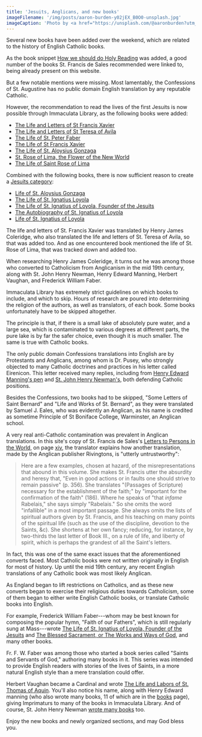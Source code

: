 ```yaml
---
title: 'Jesuits, Anglicans, and new books'
imageFilename: '/img/posts/aaron-burden-y02jEX_B0O0-unsplash.jpg'
imageCaption: 'Photo by <a href="https://unsplash.com/@aaronburden?utm_source=unsplash&utm_medium=referral&utm_content=creditCopyText">Aaron Burden</a> on <a href="https://unsplash.com/s/photos/writing?utm_source=unsplash&utm_medium=referral&utm_content=creditCopyText">Unsplash</a>'
---
```


Several new books have been added over the weekend, which are related to the history of English Catholic books.

As the book snippet [How we should do Holy Reading](/book-snippets/2021-06-26-how-we-should-do-holy-reading.html) was added, a good number of the books St. Francis de Sales recommended were linked to, being already present on this website.

But a few notable mentions were missing. Most lamentably, the Confessions of St. Augustine has no public domain English translation by any reputable Catholic.

However, the recommendation to read the lives of the first Jesuits is now possible through Immaculata Library, as the following books were added:

- [The Life and Letters of St Francis Xavier](/books/the-life-and-letters-of-saint-francis-xavier.html)
- [The Life and Letters of St Teresa of Avila](/books/the-life-and-letters-of-saint-teresa-of-avila.html)
- [The Life of St. Peter Faber](/books/the-life-of-st-peter-faber.html)
- [The Life of St Francis Xavier](/books/the-life-of-st-francis-xavier-of-the-society-of-jesus.html)
- [The Life of St. Aloysius Gonzaga](/books/the-life-of-st-aloysius-gonzaga.html)
- [St. Rose of Lima, the Flower of the New World](/books/st-rose-of-lima-the-flower-of-the-new-world.html)
- [The Life of Saint Rose of Lima](/books/the-life-of-saint-rose-of-lima.html)

Combined with the following books, there is now sufficient reason to create a [Jesuits category](/jesuits.html):

- [Life of St. Aloysius Gonzaga](/books/life-of-st-aloysius-gonzaga.html)
- [The Life of St. Ignatius Loyola](/books/the-life-of-st-ignatius-loyola-by-forbes.html)
- [The Life of St. Ignatius of Loyola, Founder of the Jesuits](/books/the-life-of-st-ignatius-of-loyola-founder-of-the-jesuits.html)
- [The Autobiography of St. Ignatius of Loyola](/books/the-autobiography-of-st-ignatius-of-loyola.html)
- [Life of St. Ignatius of Loyola](/books/life-of-st-ignatius-of-loyola.html)


The life and letters of St. Francis Xavier was translated by Henry James Coleridge, who also translated the life and letters of St. Teresa of Avila, so that was added too. And as one encountered book mentioned the life of St. Rose of Lima, that was tracked down and added too.

When researching Henry James Coleridge, it turns out he was among those who converted to Catholicism from Anglicanism in the mid 19th century, along with St. John Henry Newman, Henry Edward Manning, Herbert Vaughan, and Frederick William Faber.

Immaculata Library has extremely strict guidelines on which books to include, and which to skip. Hours of research are poured into determining the religion of the authors, as well as translators, of each book. Some books unfortunately have to be skipped altogether.

The principle is that, if there is a small lake of absolutely pure water, and a large sea, which is contaminated to various degrees at different parts, the pure lake is by far the safer choice, even though it is much smaller. The same is true with Catholic books.

The only public domain Confessions translations into English are by Protestants and Anglicans, among whom is Dr. Pusey, who strongly objected to many Catholic doctrines and practices in his letter called Eirenicon. This letter received many replies, including from [Henry Edward Manning's pen](/books/letter-to-dr-pusey-by-henry-edward-manning.html) and [St. John Henry Newman's](/books/st-john-henry-newman-reply-to-eirenicon.html), both defending Catholic positions.

Besides the Confessions, two books had to be skipped, "Some Letters of Saint Bernard" and "Life and Works of St. Bernard", as they were translated by Samuel J. Eales, who was evidently an Anglican, as his name is credited as sometime Principle of St Boniface College, Warminster, an Anglican school.

A very real anti-Catholic contamination was prevalent in Anglican translations. In this site's copy of St. Francis de Sales's [Letters to Persons in the World](/books/letters-to-persons-in-the-world.html), on page [xiv](https://archive.org/details/letterstopersons00franuoft/page/n15?view=theater), the translator explains how another translation, made by the Anglican publisher Rivingtons, is "utterly untrustworthy":

> Here are a few examples, chosen at hazard, of the misrepresentations that abound in this volume. She makes St. Francis utter the absurdity and heresy that, "Even in good actions or in faults one should strive to remain passive" (p. 356). She translates "(Passages of Scripture) necessary for the establishment of the faith;" by "important for the confirmation of the faith" (186). Where he speaks of "that *infame* Rabelais," she says simply "Rabelais." So she omits the word "infallible" in a most important passage. She always omits the lists of spiritual authors given by St. Francis, and his teaching on many points of the spiritual life (such as the use of the discipline, devotion to the Saints, &c). She shortens at her own fancy; reducing, for instance, by two-thirds the last letter of Book III., on a rule of life, and liberty of spirit, which is perhaps the grandest of all the Saint's letters.

In fact, this was one of the same exact issues that the aforementioned converts faced. Most Catholic books were not written originally in English for most of history. Up until the mid 19th century, any recent English translations of any Catholic book was most likely Anglican.

As England began to lift restrictions on Catholics, and as these new converts began to exercise their religious duties towards Catholicism, some of them began to either write English Catholic books, or translate Catholic books into English.

For example, Frederick William Faber---whom may be best known for composing the popular hymn, "Faith of our Fathers", which is still regularly sung at Mass---wrote [The Life of St. Ignatius of Loyola, Founder of the Jesuits](/books/the-life-of-st-ignatius-of-loyola-founder-of-the-jesuits.html) and [The Blessed Sacrament, or The Works and Ways of God](/the-blessed-sacrament-or-the-works-and-ways-of-god.html), and many other books.

Fr. F. W. Faber was among those who started a book series called "Saints and Servants of God," authoring many books in it. This series was intended to provide English readers with stories of the lives of Saints, in a more natural English style than a mere translation could offer.

Herbert Vaughan became a Cardinal and wrote [The Life and Labors of St. Thomas of Aquin](/books/the-life-and-labors-of-st-thomas-of-aquin.html). You'll also notice his name, along with Henry Edward manning (who also wrote many books, 11 of which are in the [books](/books.html) page), giving Imprimaturs to many of the books in Immaculata Library. And of course, St. John Henry Newman [wrote many books](/st-john-henry-newman.html) too.

Enjoy the new books and newly organized sections, and may God bless you.
